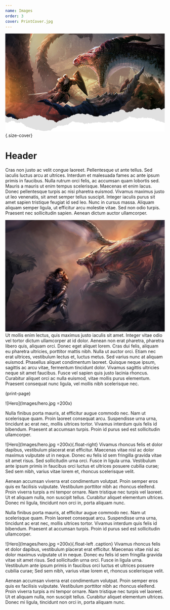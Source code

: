 ```yaml
---
name: Images
order: 3
cover: PrintCover.jpg
---
```


![Cover](heading.png){.size-cover}
# Header

Cras non justo ac velit congue laoreet. Pellentesque ut ante tellus. Sed iaculis luctus arcu at ultrices. Interdum et malesuada fames ac ante ipsum primis in faucibus. Nulla rutrum orci felis, ac accumsan quam lobortis sed. Mauris a mauris ut enim tempus scelerisque. Maecenas et enim lacus. Donec pellentesque turpis ac nisi pharetra euismod. Vivamus maximus justo ut leo venenatis, sit amet semper tellus suscipit. Integer iaculis purus sit amet sapien tristique feugiat id sed leo. Nunc in cursus massa. Aliquam aliquam semper ligula, ut efficitur arcu molestie vitae. Sed non odio turpis. Praesent nec sollicitudin sapien. Aenean dictum auctor ullamcorper.

![Hero](Images/hero.jpg)
Ut mollis enim lectus, quis maximus justo iaculis sit amet. Integer vitae odio vel tortor dictum ullamcorper at id dolor. Aenean non erat pharetra, pharetra libero quis, aliquam orci. Donec eget aliquet lorem. Cras dui felis, aliquam eu pharetra ultricies, porttitor mattis nibh. Nulla ut auctor orci. Etiam nec erat ultrices, vestibulum lectus et, luctus metus. Sed varius nunc at aliquam euismod. Phasellus aliquet condimentum laoreet. Quisque neque ipsum, sagittis ac arcu vitae, fermentum tincidunt dolor. Vivamus sagittis ultricies neque sit amet faucibus. Fusce vel sapien quis justo lacinia rhoncus. Curabitur aliquet orci ac nulla euismod, vitae mollis purus elementum. Praesent consequat nunc ligula, vel mollis nibh scelerisque nec.

(print-page)

![Hero](Images/hero.jpg =200x)

Nulla finibus porta mauris, at efficitur augue commodo nec. Nam ut scelerisque quam. Proin laoreet consequat arcu. Suspendisse urna urna, tincidunt ac erat nec, mollis ultrices tortor. Vivamus interdum quis felis id bibendum. Praesent at accumsan turpis. Proin id purus sed est sollicitudin ullamcorper.

![Hero](Images/hero.jpg =200x){.float-right}
Vivamus rhoncus felis et dolor dapibus, vestibulum placerat erat efficitur. Maecenas vitae nisl ac dolor maximus vulputate ut in neque. Donec eu felis id sem fringilla gravida vitae sit amet risus. Sed sollicitudin urna orci. Fusce in ligula urna. Vestibulum ante ipsum primis in faucibus orci luctus et ultrices posuere cubilia curae; Sed sem nibh, varius vitae lorem et, rhoncus scelerisque velit.

Aenean accumsan viverra erat condimentum volutpat. Proin semper eros quis ex facilisis vulputate. Vestibulum porttitor nibh ac rhoncus eleifend. Proin viverra turpis a mi tempor ornare. Nam tristique nec turpis vel laoreet. Ut et aliquam nulla, non suscipit tellus. Curabitur aliquet elementum ultrices. Donec mi ligula, tincidunt non orci in, porta aliquam nunc.

Nulla finibus porta mauris, at efficitur augue commodo nec. Nam ut scelerisque quam. Proin laoreet consequat arcu. Suspendisse urna urna, tincidunt ac erat nec, mollis ultrices tortor. Vivamus interdum quis felis id bibendum. Praesent at accumsan turpis. Proin id purus sed est sollicitudin ullamcorper.

![Hero](Images/hero.jpg =200x){.float-left .caption}
Vivamus rhoncus felis et dolor dapibus, vestibulum placerat erat efficitur. Maecenas vitae nisl ac dolor maximus vulputate ut in neque. Donec eu felis id sem fringilla gravida vitae sit amet risus. Sed sollicitudin urna orci. Fusce in ligula urna. Vestibulum ante ipsum primis in faucibus orci luctus et ultrices posuere cubilia curae; Sed sem nibh, varius vitae lorem et, rhoncus scelerisque velit.

Aenean accumsan viverra erat condimentum volutpat. Proin semper eros quis ex facilisis vulputate. Vestibulum porttitor nibh ac rhoncus eleifend. Proin viverra turpis a mi tempor ornare. Nam tristique nec turpis vel laoreet. Ut et aliquam nulla, non suscipit tellus. Curabitur aliquet elementum ultrices. Donec mi ligula, tincidunt non orci in, porta aliquam nunc.